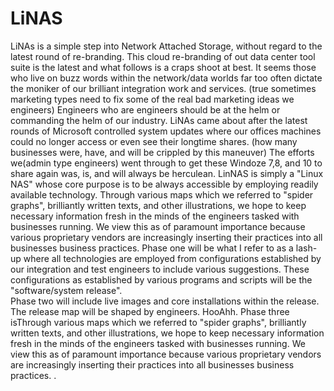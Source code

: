 # LiNAS
LiNAs is a simple step into Network Attached Storage, without regard to the latest round of re-branding.   This cloud re-branding of out data center tool suite is the latest and what follows is a craps shoot at best.  It seems those who live on buzz words within the network/data worlds far too often dictate the moniker of our brilliant integration work and services.   (true sometimes marketing types need to fix some of the real bad marketing ideas we engineers)   Engineers who are engineers should be at the helm or commanding the helm of our industry.
LiNAs came about after the latest rounds of Microsoft controlled system updates where our offices machines could no longer access or even see their longtime shares.  (how many businesses were, have, and will be crippled by this maneuver) The efforts we(admin type engineers) went through to get these Windoze 7,8, and 10 to share again was, is,  and will always be herculean.
LinNAS is simply a "Linux NAS" whose core purpose is to be always accessible by employing readily available technology.
Through various maps which we referred to "spider graphs", brilliantly written texts, and other illustrations, we hope to keep necessary information fresh in the minds of the engineers tasked with businesses running.  We view this as of paramount importance because various proprietary vendors are increasingly inserting their practices into all businesses business practices.
Phase one will be what I refer to as a lash-up where all technologies are employed from configurations established by our integration and test engineers to include various suggestions.  These configurations as established by various programs and scripts will be the "software/system release".   
Phase two will include live images and core installations within the release.  The release map will be shaped by engineers.   HooAhh.
Phase three isThrough various maps which we referred to "spider graphs", brilliantly written texts, and other illustrations, we hope to keep necessary information fresh in the minds of the engineers tasked with businesses running.  We view this as of paramount importance because various proprietary vendors are increasingly inserting their practices into all businesses business practices. . 
